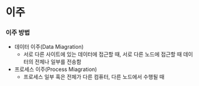 # 이주
### 이주 방법
- 데이터 이주(Data Miagration)
  - 서로 다른 사이트에 있는 데이터에 접근할 때, 서로 다른 노드에 접근할 때 데이터의 전체나 일부를 전송함
- 프로세스 이주(Process Miagration)
  - 프로세스 일부 혹은 전체가 다른 컴퓨터, 다른 노드에서 수행될 때
